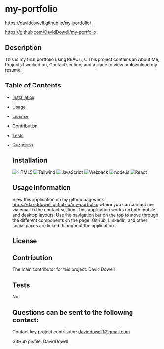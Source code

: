 
  # my-portfolio

  https://daviddowell.github.io/my-portfolio/

  https://github.com/DavidDowell/my-portfolio


  ## Description
  This is my final portfolio using REACT.js. This project contains an About Me, Projects I worked on, Contact section, and a place to view or download my resume. 

  ## Table of Contents
  
* [Installation](#installation)
* [Usage](#usage)
* [License](#license)
* [Contribution](#contribution)
* [Tests](#tests)
* [Questions](#questions)
      

  ## Installation
  
    ![HTML5](https://img.shields.io/badge/html5-%23E34F26.svg?style=for-the-badge&logo=html5&logoColor=white)
  ![Tailwind](https://img.shields.io/badge/tailwind-%231572B6.svg?style=for-the-badge&logo=tailwind3&logoColor=white)
  ![JavaScript](https://img.shields.io/badge/-javascript-4D6967.svg?style=for-the-badge&logo=javascript&logoColor=white)
  ![Webpack](https://img.shields.io/badge/-webpack-blueviolet.svg?style=for-the-badge&logo=webpack&logoColor=white)
  ![node.js](https://img.shields.io/badge/-node.js-4169E1.svg?style=for-the-badge&logo=node.js&logoColor=white)
  ![React](https://img.shields.io/badge/-React-green.svg?style=for-the-badge&logo=react&logoColor=white)

  ## Usage Information
  View this application on my github pages link https://daviddowell.github.io/my-portfolio/ where you can contact me via email in the contact section. This application works on both mobile and desktop layouts. Use the navigation bar on the top to move through the different components on the page. GitHub, LinkedIn, and other social pages are linked throughout the application.

  ## License 
  

  ## Contribution
  The main contributor for this project: David Dowell

  ## Tests
  No

  ## Questions can be sent to the following contact:
  Contact key project contributor: daviddowell1@gmail.com

  GitHub profile: DavidDowell